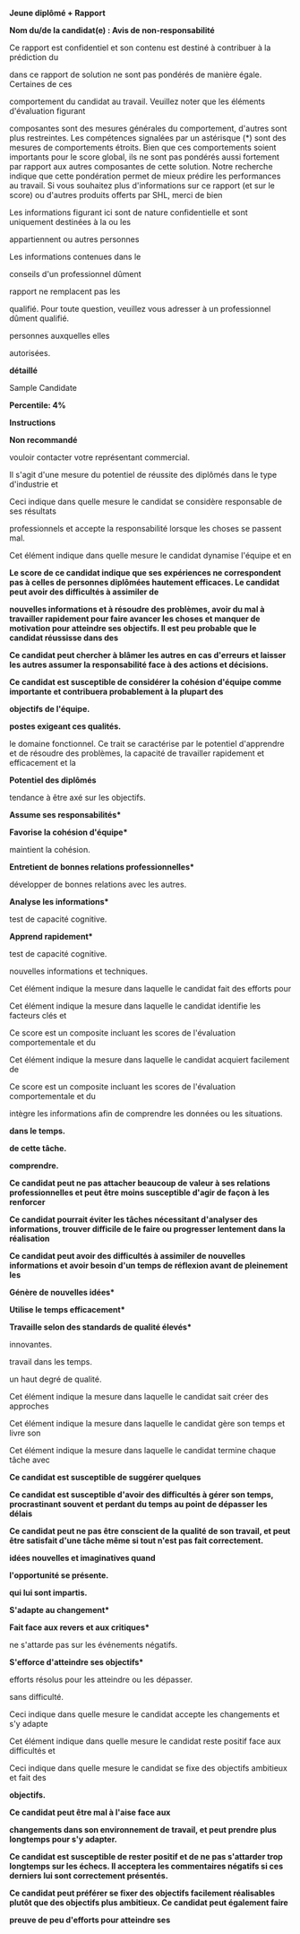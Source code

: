**Jeune diplômé + Rapport**

**Nom du/de la candidat(e) : Avis de non-responsabilité**

Ce rapport est confidentiel et son contenu est destiné à contribuer à la prédiction du

dans ce rapport de solution ne sont pas pondérés de manière égale. Certaines de ces

comportement du candidat au travail. Veuillez noter que les éléments d'évaluation figurant

composantes sont des mesures générales du comportement, d'autres sont plus restreintes. Les compétences signalées par un astérisque (\*) sont des mesures de comportements étroits. Bien que ces comportements soient importants pour le score global, ils ne sont pas pondérés aussi fortement par rapport aux autres composantes de cette solution. Notre recherche indique que cette pondération permet de mieux prédire les performances au travail. Si vous souhaitez plus d'informations sur ce rapport (et sur le score) ou d'autres produits offerts par SHL, merci de bien

Les informations figurant ici sont de nature confidentielle et sont uniquement destinées à la ou les

appartiennent ou autres personnes

Les informations contenues dans le

conseils d'un professionnel dûment

rapport ne remplacent pas les

qualifié. Pour toute question, veuillez vous adresser à un professionnel dûment qualifié.

personnes auxquelles elles

autorisées.

**détaillé**

Sample Candidate

**Percentile: 4%**

**Instructions**

**Non recommandé**

vouloir contacter votre représentant commercial.

Il s'agit d'une mesure du potentiel de réussite des diplômés dans le type d'industrie et

Ceci indique dans quelle mesure le candidat se considère responsable de ses résultats

professionnels et accepte la responsabilité lorsque les choses se passent mal.

Cet élément indique dans quelle mesure le candidat dynamise l'équipe et en

**Le score de ce candidat indique que ses expériences ne correspondent pas à celles de personnes diplômées hautement efficaces. Le candidat peut avoir des difficultés à assimiler de**

**nouvelles informations et à résoudre des problèmes, avoir du mal à travailler rapidement pour faire avancer les choses et manquer de motivation pour atteindre ses objectifs. Il est peu probable que le candidat réussisse dans des**

**Ce candidat peut chercher à blâmer les autres en cas d'erreurs et laisser les autres assumer la responsabilité face à des actions et décisions.**

**Ce candidat est susceptible de considérer la cohésion d'équipe comme importante et contribuera probablement à la plupart des**

**objectifs de l'équipe.**

**postes exigeant ces qualités.**

le domaine fonctionnel. Ce trait se caractérise par le potentiel d'apprendre et de résoudre des problèmes, la capacité de travailler rapidement et efficacement et la

**Potentiel des diplômés**

tendance à être axé sur les objectifs.

**Assume ses responsabilités\***

**Favorise la cohésion d'équipe\***

maintient la cohésion.

**Entretient de bonnes relations professionnelles\***

développer de bonnes relations avec les autres.

**Analyse les informations\***

test de capacité cognitive.

**Apprend rapidement\***

test de capacité cognitive.

nouvelles informations et techniques.

Cet élément indique la mesure dans laquelle le candidat fait des efforts pour

Cet élément indique la mesure dans laquelle le candidat identifie les facteurs clés et

Ce score est un composite incluant les scores de l'évaluation comportementale et du

Cet élément indique la mesure dans laquelle le candidat acquiert facilement de

Ce score est un composite incluant les scores de l'évaluation comportementale et du

intègre les informations afin de comprendre les données ou les situations.

**dans le temps.**

**de cette tâche.**

**comprendre.**

**Ce candidat peut ne pas attacher beaucoup de valeur à ses relations professionnelles et peut être moins susceptible d'agir de façon à les renforcer**

**Ce candidat pourrait éviter les tâches nécessitant d'analyser des informations, trouver difficile de le faire ou progresser lentement dans la réalisation**

**Ce candidat peut avoir des difficultés à assimiler de nouvelles informations et avoir besoin d'un temps de réflexion avant de pleinement les**

**Génère de nouvelles idées\***

**Utilise le temps efficacement\***

**Travaille selon des standards de qualité élevés\***

innovantes.

travail dans les temps.

un haut degré de qualité.

Cet élément indique la mesure dans laquelle le candidat sait créer des approches

Cet élément indique la mesure dans laquelle le candidat gère son temps et livre son

Cet élément indique la mesure dans laquelle le candidat termine chaque tâche avec

**Ce candidat est susceptible de suggérer quelques**

**Ce candidat est susceptible d'avoir des difficultés à gérer son temps, procrastinant souvent et perdant du temps au point de dépasser les délais**

**Ce candidat peut ne pas être conscient de la qualité de son travail, et peut être satisfait d'une tâche même si tout n'est pas fait correctement.**

**idées nouvelles et imaginatives quand**

**l'opportunité se présente.**

**qui lui sont impartis.**

**S'adapte au changement\***

**Fait face aux revers et aux critiques\***

ne s'attarde pas sur les événements négatifs.

**S'efforce d'atteindre ses objectifs\***

efforts résolus pour les atteindre ou les dépasser.

sans difficulté.

Ceci indique dans quelle mesure le candidat accepte les changements et s'y adapte

Cet élément indique dans quelle mesure le candidat reste positif face aux difficultés et

Ceci indique dans quelle mesure le candidat se fixe des objectifs ambitieux et fait des

**objectifs.**

**Ce candidat peut être mal à l'aise face aux**

**changements dans son environnement de travail, et peut prendre plus longtemps pour s'y adapter.**

**Ce candidat est susceptible de rester positif et de ne pas s'attarder trop longtemps sur les échecs. Il acceptera les commentaires négatifs si ces derniers lui sont correctement présentés.**

**Ce candidat peut préférer se fixer des objectifs facilement réalisables plutôt que des objectifs plus ambitieux. Ce candidat peut également faire**

**preuve de peu d'efforts pour atteindre ses**